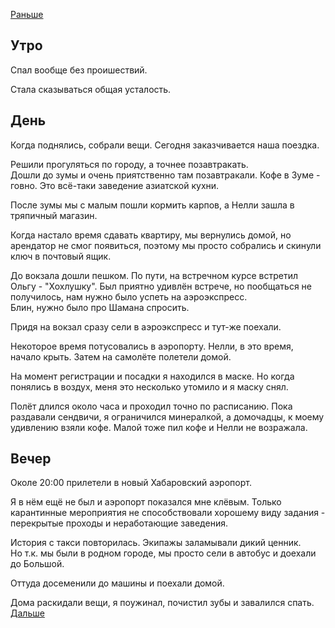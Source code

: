 [Раньше](2020.08.22.md)  
## Утро
Спал вообще без проишествий.  

Стала сказываться общая усталость.
## День
Когда поднялись, собрали вещи. Сегодня заказчивается наша поездка.

Решили прогуляться по городу, а точнее позавтракать.  
Дошли до зумы и очень приятственно там позавтракали. Кофе в Зуме - говно. Это всё-таки заведение азиатской кухни.

После зумы мы с малым пошли кормить карпов, а Нелли зашла в тряпичный магазин.

Когда настало время сдавать квартиру, мы вернулись домой, но арендатор не смог появиться, поэтому мы просто собрались и скинули ключ в почтовый ящик.

До вокзала дошли пешком. По пути, на встречном курсе встретил Ольгу - "Хохлушку". Был приятно удивлён встрече, но пообщаться не получилось, нам нужно было успеть на аэроэкспресс.  
Блин, нужно было про Шамана спросить.

Придя на вокзал сразу сели в аэроэкспресс и тут-же поехали.

Некоторое время потусовались в аэропорту. Нелли, в это время, начало крыть. Затем на самолёте полетели домой.

На момент регистрации и посадки я находился в маске. Но когда понялись в воздух, меня это несколько утомило и я маску снял.

Полёт длился около часа и проходил точно по расписанию.
Пока раздавали сендвичи, я ограничился минералкой, а домочадцы, к моему удивлению взяли кофе. Малой тоже пил кофе и Нелли не возражала.
## Вечер
Околе 20:00 прилетели в новый Хабаровский аэропорт.

Я в нём ещё не был и аэропорт показался мне клёвым. Только карантинные мероприятия не способствовали хорошему виду задания - перекрытые проходы и неработающие заведения.

История с такси повторилась. Экипажы заламывали дикий ценник.  
Но т.к. мы были в родном городе, мы просто сели в автобус и доехали до Большой.

Оттуда досеменили до машины и поехали домой.  

Дома раскидали вещи, я поужинал, почистил зубы и завалился спать.  
[Дальше](2020.08.24.md)